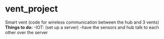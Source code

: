 # vent_project
Smart vent (code for wireless communication between the hub and 3 vents)
**Things to do:**
-IOT: (set up a server)
-have the sensors and hub talk to each other over the server 
